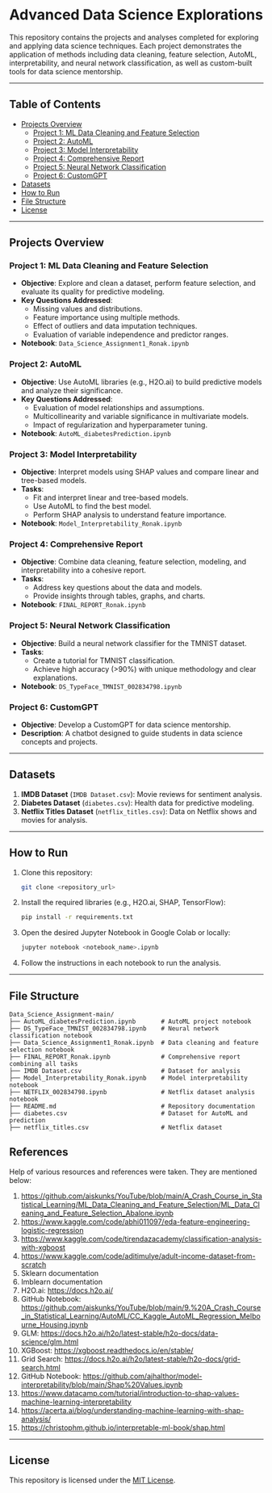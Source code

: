 # Advanced Data Science Explorations

This repository contains the projects and analyses completed for exploring and applying data science techniques. Each project demonstrates the application of methods including data cleaning, feature selection, AutoML, interpretability, and neural network classification, as well as custom-built tools for data science mentorship.

---

## Table of Contents

- [Projects Overview](#projects-overview)
  - [Project 1: ML Data Cleaning and Feature Selection](#project-1-ml-data-cleaning-and-feature-selection)
  - [Project 2: AutoML](#project-2-automl)
  - [Project 3: Model Interpretability](#project-3-model-interpretability)
  - [Project 4: Comprehensive Report](#project-4-comprehensive-report)
  - [Project 5: Neural Network Classification](#project-5-neural-network-classification)
  - [Project 6: CustomGPT](#project-6-customgpt)
- [Datasets](#datasets)
- [How to Run](#how-to-run)
- [File Structure](#file-structure)
- [License](#license)

---

## Projects Overview

### Project 1: ML Data Cleaning and Feature Selection

- **Objective**: Explore and clean a dataset, perform feature selection, and evaluate its quality for predictive modeling.
- **Key Questions Addressed**:
  - Missing values and distributions.
  - Feature importance using multiple methods.
  - Effect of outliers and data imputation techniques.
  - Evaluation of variable independence and predictor ranges.
- **Notebook**: `Data_Science_Assignment1_Ronak.ipynb`

### Project 2: AutoML

- **Objective**: Use AutoML libraries (e.g., H2O.ai) to build predictive models and analyze their significance.
- **Key Questions Addressed**:
  - Evaluation of model relationships and assumptions.
  - Multicollinearity and variable significance in multivariate models.
  - Impact of regularization and hyperparameter tuning.
- **Notebook**: `AutoML_diabetesPrediction.ipynb`

### Project 3: Model Interpretability

- **Objective**: Interpret models using SHAP values and compare linear and tree-based models.
- **Tasks**:
  - Fit and interpret linear and tree-based models.
  - Use AutoML to find the best model.
  - Perform SHAP analysis to understand feature importance.
- **Notebook**: `Model_Interpretability_Ronak.ipynb`

### Project 4: Comprehensive Report

- **Objective**: Combine data cleaning, feature selection, modeling, and interpretability into a cohesive report.
- **Tasks**:
  - Address key questions about the data and models.
  - Provide insights through tables, graphs, and charts.
- **Notebook**: `FINAL_REPORT_Ronak.ipynb`

### Project 5: Neural Network Classification

- **Objective**: Build a neural network classifier for the TMNIST dataset.
- **Tasks**:
  - Create a tutorial for TMNIST classification.
  - Achieve high accuracy (>90%) with unique methodology and clear explanations.
- **Notebook**: `DS_TypeFace_TMNIST_002834798.ipynb`

### Project 6: CustomGPT

- **Objective**: Develop a CustomGPT for data science mentorship.
- **Description**: A chatbot designed to guide students in data science concepts and projects.

---

## Datasets

1. **IMDB Dataset** (`IMDB Dataset.csv`): Movie reviews for sentiment analysis.
2. **Diabetes Dataset** (`diabetes.csv`): Health data for predictive modeling.
3. **Netflix Titles Dataset** (`netflix_titles.csv`): Data on Netflix shows and movies for analysis.

---

## How to Run

1. Clone this repository:
   ```bash
   git clone <repository_url>
   ```
2. Install the required libraries (e.g., H2O.ai, SHAP, TensorFlow):
   ```bash
   pip install -r requirements.txt
   ```
3. Open the desired Jupyter Notebook in Google Colab or locally:
   ```bash
   jupyter notebook <notebook_name>.ipynb
   ```
4. Follow the instructions in each notebook to run the analysis.

---

## File Structure

```
Data_Science_Assignment-main/
├── AutoML_diabetesPrediction.ipynb       # AutoML project notebook
├── DS_TypeFace_TMNIST_002834798.ipynb    # Neural network classification notebook
├── Data_Science_Assignment1_Ronak.ipynb  # Data cleaning and feature selection notebook
├── FINAL_REPORT_Ronak.ipynb              # Comprehensive report combining all tasks
├── IMDB Dataset.csv                      # Dataset for analysis
├── Model_Interpretability_Ronak.ipynb    # Model interpretability notebook
├── NETFLIX_002834798.ipynb               # Netflix dataset analysis notebook
├── README.md                             # Repository documentation
├── diabetes.csv                          # Dataset for AutoML and prediction
├── netflix_titles.csv                    # Netflix dataset
```

## References

Help of various resources and references were taken. They are mentioned below:

1. https://github.com/aiskunks/YouTube/blob/main/A_Crash_Course_in_Statistical_Learning/ML_Data_Cleaning_and_Feature_Selection/ML_Data_Cleaning_and_Feature_Selection_Abalone.ipynb
2. https://www.kaggle.com/code/abhi011097/eda-feature-engineering-logistic-regression
3. https://www.kaggle.com/code/tirendazacademy/classification-analysis-with-xgboost
4. https://www.kaggle.com/code/aditimulye/adult-income-dataset-from-scratch
5. Sklearn documentation
6. Imblearn documentation
7. H2O.ai: https://docs.h2o.ai/
8. GitHub Notebook: https://github.com/aiskunks/YouTube/blob/main/9.%20A_Crash_Course_in_Statistical_Learning/AutoML/CC_Kaggle_AutoML_Regression_Melbourne_Housing.ipynb
9. GLM: https://docs.h2o.ai/h2o/latest-stable/h2o-docs/data-science/glm.html
10. XGBoost: https://xgboost.readthedocs.io/en/stable/
11. Grid Search: https://docs.h2o.ai/h2o/latest-stable/h2o-docs/grid-search.html
12. GitHub Notebook: https://github.com/ajhalthor/model-interpretability/blob/main/Shap%20Values.ipynb
13. https://www.datacamp.com/tutorial/introduction-to-shap-values-machine-learning-interpretability
14. https://acerta.ai/blog/understanding-machine-learning-with-shap-analysis/
15. https://christophm.github.io/interpretable-ml-book/shap.html

---

## License

This repository is licensed under the [MIT License](LICENSE).

